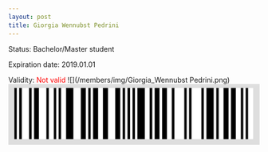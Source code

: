 ```yaml
---
layout: post
title: Giorgia Wennubst Pedrini
---
```


Status: Bachelor/Master student

Expiration date: 2019.01.01

Validity: <font color="red"> Not valid</font> 
![](/members/img/Giorgia_Wennubst Pedrini.png)
![](/members/img/bar.png)
